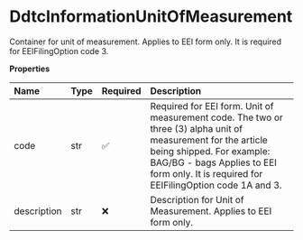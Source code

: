 # DdtcInformationUnitOfMeasurement

Container for unit of measurement. Applies to EEI form only. It is required for EEIFilingOption code 3.

**Properties**

| Name        | Type | Required | Description                                                                                                                                                                                                                           |
| :---------- | :--- | :------- | :------------------------------------------------------------------------------------------------------------------------------------------------------------------------------------------------------------------------------------ |
| code        | str  | ✅       | Required for EEI form. Unit of measurement code. The two or three (3) alpha unit of measurement for the article being shipped. For example: BAG/BG - bags Applies to EEI form only. It is required for EEIFilingOption code 1A and 3. |
| description | str  | ❌       | Description for Unit of Measurement. Applies to EEI form only.                                                                                                                                                                        |

<!-- This file was generated by liblab | https://liblab.com/ -->
